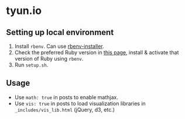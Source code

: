 # tyun.io

## Setting up local environment

1. Install `rbenv`. Can use [rbenv-installer](https://github.com/rbenv/rbenv-installer#rbenv-installer).
2. Check the preferred Ruby version in [this page](https://pages.github.com/versions/), install & activate that version of Ruby using `rbenv`.
3. Run `setup.sh`.

## Usage

* Use `math: true` in posts to enable mathjax.
* Use `vis: true` in posts to load visualization libraries in `_includes/vis_lib.html` (jQuery, d3, etc.)
